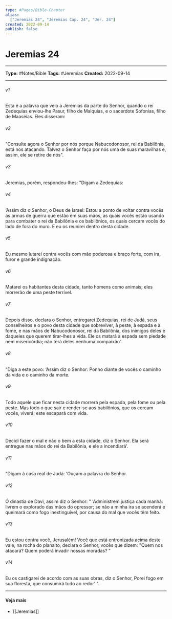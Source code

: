 ```yaml
---
type: #Pages/Bible-Chapter
alias:
  ["Jeremias 24", "Jeremias Cap. 24", "Jer. 24"]
created: 2022-09-14
publish: false
---
```


# Jeremias 24

---

**Type:** #Notes/Bible
**Tags:** #Jeremias
**Created:** 2022-09-14

---

###### v1
Esta é a palavra que veio a Jeremias da parte do Senhor, quando o rei Zedequias enviou-lhe Pasur, filho de Malquias, e o sacerdote Sofonias, filho de Maaséias. Eles disseram:
###### v2
"Consulte agora o Senhor por nós porque Nabucodonosor, rei da Babilônia, está nos atacando. Talvez o Senhor faça por nós uma de suas maravilhas e, assim, ele se retire de nós".
###### v3
Jeremias, porém, respondeu-lhes: "Digam a Zedequias:
###### v4
‘Assim diz o Senhor, o Deus de Israel: Estou a ponto de voltar contra vocês as armas de guerra que estão em suas mãos, as quais vocês estão usando para combater o rei da Babilônia e os babilônios, os quais cercam vocês do lado de fora do muro. E eu os reunirei dentro desta cidade.
###### v5
Eu mesmo lutarei contra vocês com mão poderosa e braço forte, com ira, furor e grande indignação.
###### v6
Matarei os habitantes desta cidade, tanto homens como animais; eles morrerão de uma peste terrível.
###### v7
Depois disso, declara o Senhor, entregarei Zedequias, rei de Judá, seus conselheiros e o povo desta cidade que sobreviver, à peste, à espada e à fome, e nas mãos de Nabucodonosor, rei da Babilônia, dos inimigos deles e daqueles que querem tirar-lhes a vida. Ele os matará à espada sem piedade nem misericórdia; não terá deles nenhuma compaixão’.
###### v8
"Diga a este povo: ‘Assim diz o Senhor: Ponho diante de vocês o caminho da vida e o caminho da morte.
###### v9
Todo aquele que ficar nesta cidade morrerá pela espada, pela fome ou pela peste. Mas todo o que sair e render-se aos babilônios, que os cercam vocês, viverá; este escapará com vida.
###### v10
Decidi fazer o mal e não o bem a esta cidade, diz o Senhor. Ela será entregue nas mãos do rei da Babilônia, e ele a incendiará’.
###### v11
"Digam à casa real de Judá: ‘Ouçam a palavra do Senhor.
###### v12
Ó dinastia de Davi, assim diz o Senhor: " ‘Administrem justiça cada manhã: livrem o explorado das mãos do opressor; se não a minha ira se acenderá e queimará como fogo inextinguível, por causa do mal que vocês têm feito.
###### v13
Eu estou contra você, Jerusalém! Você que está entronizada acima deste vale, na rocha do planalto, declara o Senhor, vocês que dizem: "Quem nos atacará? Quem poderá invadir nossas moradas? "
###### v14
Eu os castigarei de acordo com as suas obras, diz o Senhor, Porei fogo em sua floresta, que consumirá tudo ao redor’ ".


---

#### Veja mais

- [[Jeremias]]
